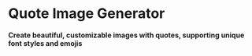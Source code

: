 # Quote Image Generator

**Create beautiful, customizable images with quotes, supporting unique font styles and emojis**
